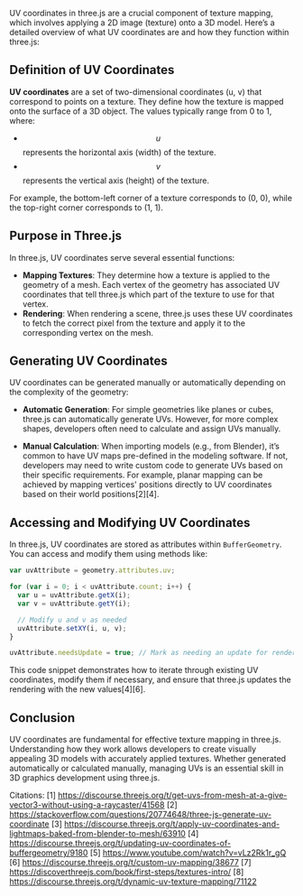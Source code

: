 UV coordinates in three.js are a crucial component of texture mapping, which involves applying a 2D image (texture) onto a 3D
model. Here’s a detailed overview of what UV coordinates are and how they function within three.js:

## Definition of UV Coordinates

**UV coordinates** are a set of two-dimensional coordinates (u, v) that correspond to points on a texture. They define how
the texture is mapped onto the surface of a 3D object. The values typically range from 0 to 1, where:

- $$ u $$ represents the horizontal axis (width) of the texture.
- $$ v $$ represents the vertical axis (height) of the texture.

For example, the bottom-left corner of a texture corresponds to (0, 0), while the top-right corner corresponds to (1, 1).

## Purpose in Three.js

In three.js, UV coordinates serve several essential functions:

- **Mapping Textures**: They determine how a texture is applied to the geometry of a mesh. Each vertex of the geometry has
  associated UV coordinates that tell three.js which part of the texture to use for that vertex.
- **Rendering**: When rendering a scene, three.js uses these UV coordinates to fetch the correct pixel from the texture and
  apply it to the corresponding vertex on the mesh.

## Generating UV Coordinates

UV coordinates can be generated manually or automatically depending on the complexity of the geometry:

- **Automatic Generation**: For simple geometries like planes or cubes, three.js can automatically generate UVs. However, for
  more complex shapes, developers often need to calculate and assign UVs manually.

- **Manual Calculation**: When importing models (e.g., from Blender), it’s common to have UV maps pre-defined in the modeling
  software. If not, developers may need to write custom code to generate UVs based on their specific requirements. For
  example, planar mapping can be achieved by mapping vertices' positions directly to UV coordinates based on their world
  positions[2][4].

## Accessing and Modifying UV Coordinates

In three.js, UV coordinates are stored as attributes within `BufferGeometry`. You can access and modify them using methods
like:

```javascript
var uvAttribute = geometry.attributes.uv;

for (var i = 0; i < uvAttribute.count; i++) {
  var u = uvAttribute.getX(i);
  var v = uvAttribute.getY(i);

  // Modify u and v as needed
  uvAttribute.setXY(i, u, v);
}

uvAttribute.needsUpdate = true; // Mark as needing an update for rendering
```

This code snippet demonstrates how to iterate through existing UV coordinates, modify them if necessary, and ensure that
three.js updates the rendering with the new values[4][6].

## Conclusion

UV coordinates are fundamental for effective texture mapping in three.js. Understanding how they work allows developers to
create visually appealing 3D models with accurately applied textures. Whether generated automatically or calculated manually,
managing UVs is an essential skill in 3D graphics development using three.js.

Citations: [1] https://discourse.threejs.org/t/get-uvs-from-mesh-at-a-give-vector3-without-using-a-raycaster/41568 [2]
https://stackoverflow.com/questions/20774648/three-js-generate-uv-coordinate [3]
https://discourse.threejs.org/t/apply-uv-coordinates-and-lightmaps-baked-from-blender-to-mesh/63910 [4]
https://discourse.threejs.org/t/updating-uv-coordinates-of-buffergeometry/9180 [5]
https://www.youtube.com/watch?v=vLz2Rk1r_gQ [6] https://discourse.threejs.org/t/custom-uv-mapping/38677 [7]
https://discoverthreejs.com/book/first-steps/textures-intro/ [8]
https://discourse.threejs.org/t/dynamic-uv-texture-mapping/71122
